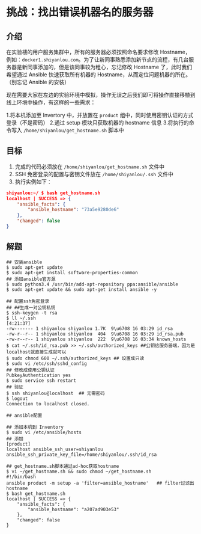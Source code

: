# 挑战：找出错误机器名的服务器

## 介绍

在实验楼的用户服务集群中，所有的服务器必须按照命名要求修改 Hostname，例如：`docker1.shiyanlou.com`。为了让新同事熟悉添加新节点的流程，有几台服务器是新同事添加的，但是该同事较为粗心，忘记修改 Hostname 了，此时我们希望通过 Ansible 快速获取所有机器的 Hostname，从而定位问题机器的所在。（别忘记 Ansible 的安装）

现在需要大家在左边的实验环境中模拟，操作无误之后我们即可将操作直接移植到线上环境中操作，有这样的一些需求：

1.将本机添加至 Invertory 中，并放置在 `product` 组中，同时使用密钥认证的方式登录（不是密码） 2.通过 setup 模块只获取机器的 hostname 信息 3.将执行的命令写入 `/home/shiyanlou/get_hostname.sh` 脚本中

## 目标

1. 完成的代码必须放在 `/home/shiyanlou/get_hostname.sh` 文件中
2. SSH 免密登录的配置与密钥文件放在 `/home/shiyanlou/.ssh` 文件中
3. 执行实例如下：

```json
shiyanlou:~/ $ bash get_hostname.sh
localhost | SUCCESS => {
    "ansible_facts": {
        "ansible_hostname": "73a5e9280de6"
    }, 
    "changed": false
}
```

## 解题

```shell
## 安装ansible
$ sudo apt-get update
$ sudo apt-get install software-properties-common
## 添加ansible官方源
$ sudo python3.4 /usr/bin/add-apt-repository ppa:ansible/ansible
$ sudo apt-get update && sudo apt-get install ansible -y

## 配置ssh免密登录
## ##生成一对公钥私钥
$ ssh-keygen -t rsa 
$ ll ~/.ssh                                                          [4:21:37]
-rw------- 1 shiyanlou shiyanlou 1.7K  9\u6708 16 03:29 id_rsa
-rw-r--r-- 1 shiyanlou shiyanlou  404  9\u6708 16 03:29 id_rsa.pub
-rw-r--r-- 1 shiyanlou shiyanlou  222  9\u6708 16 03:34 known_hosts
$ cat ~/.ssh/id_rsa.pub >> ~/.ssh/authorized_keys ##公钥给服务器端，因为是localhost就直接生成就可以
$ sudo chmod 600 ~/.ssh/authorized_keys ## 设置成只读
$ sudo vi /etc/ssh/sshd_config
## 修改成使用公钥认证
PubkeyAuthentication yes 
$ sudo service ssh restart
## 验证
$ ssh shiyanlou@localhost  ## 无需密码
$ logout
Connection to localhost closed.

## ansible配置

## 添加本机到 Inventory
$ sudo vi /etc/ansible/hosts
## 添加
[product]
localhost ansible_ssh_user=shiyanlou ansible_ssh_private_key_file=/home/shiyanlou/.ssh/id_rsa

## get_hostname.sh脚本通过ad-hoc获取hostname
$ vi ~/get_hostname.sh && sudo chmod ~/get_hostname.sh
#!/bin/bash
ansible product -m setup -a 'filter=ansible_hostname'   ## filter过滤出hostname
$ bash get_hostname.sh
localhost | SUCCESS => {
    "ansible_facts": {
        "ansible_hostname": "a207ad903e53"
    }, 
    "changed": false
}

```

